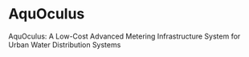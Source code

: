 # AquOculus
AquOculus: A Low-Cost Advanced Metering Infrastructure System for Urban Water Distribution Systems
